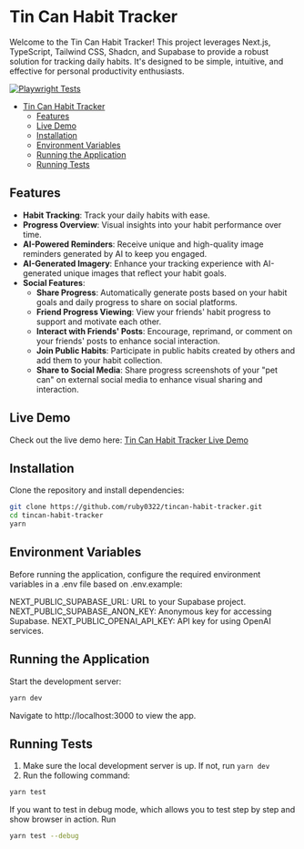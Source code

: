 # Tin Can Habit Tracker

Welcome to the Tin Can Habit Tracker! This project leverages Next.js, TypeScript, Tailwind CSS, Shadcn, and Supabase to provide a robust solution for tracking daily habits. It's designed to be simple, intuitive, and effective for personal productivity enthusiasts.

[![Playwright Tests](https://github.com/ruby0322/tincan-habit-tracker/actions/workflows/playwright.yml/badge.svg)](https://github.com/ruby0322/tincan-habit-tracker/actions/workflows/playwright.yml)

- [Tin Can Habit Tracker](#tin-can-habit-tracker)
  - [Features](#features)
  - [Live Demo](#live-demo)
  - [Installation](#installation)
  - [Environment Variables](#environment-variables)
  - [Running the Application](#running-the-application)
  - [Running Tests](#running-tests)


## Features

- **Habit Tracking**: Track your daily habits with ease.
- **Progress Overview**: Visual insights into your habit performance over time.
- **AI-Powered Reminders**: Receive unique and high-quality image reminders generated by AI to keep you engaged.
- **AI-Generated Imagery**: Enhance your tracking experience with AI-generated unique images that reflect your habit goals.
- **Social Features**: 
  - **Share Progress**: Automatically generate posts based on your habit goals and daily progress to share on social platforms.
  - **Friend Progress Viewing**: View your friends' habit progress to support and motivate each other.
  - **Interact with Friends' Posts**: Encourage, reprimand, or comment on your friends' posts to enhance social interaction.
  - **Join Public Habits**: Participate in public habits created by others and add them to your habit collection.
  - **Share to Social Media**: Share progress screenshots of your "pet can" on external social media to enhance visual sharing and interaction.


## Live Demo

Check out the live demo here: [Tin Can Habit Tracker Live Demo](https://tincan-habit-tracker.vercel.app)

## Installation

Clone the repository and install dependencies:

```bash
git clone https://github.com/ruby0322/tincan-habit-tracker.git
cd tincan-habit-tracker
yarn
```

## Environment Variables

Before running the application, configure the required environment variables in a .env file based on .env.example:

NEXT_PUBLIC_SUPABASE_URL: URL to your Supabase project.
NEXT_PUBLIC_SUPABASE_ANON_KEY: Anonymous key for accessing Supabase.
NEXT_PUBLIC_OPENAI_API_KEY: API key for using OpenAI services.

## Running the Application

Start the development server:

```bash
yarn dev
```

Navigate to http://localhost:3000 to view the app.

## Running Tests

1. Make sure the local development server is up. If not, run `yarn dev`
2. Run the following command:

```bash
yarn test
```

If you want to test in debug mode, which allows you to test step by step and show browser in action. Run

```bash
yarn test --debug
```